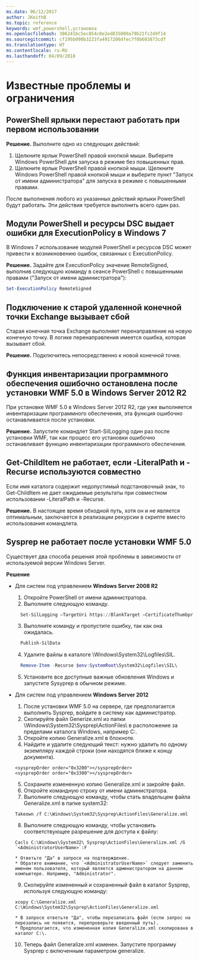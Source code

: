 ```yaml
---
ms.date: 06/12/2017
author: JKeithB
ms.topic: reference
keywords: wmf,powershell,установка
ms.openlocfilehash: 306241bc5ec854c0e2ed835009a79b21fc249f14
ms.sourcegitcommit: cf195b090b3223fa4917206dfec7f0b603873cdf
ms.translationtype: HT
ms.contentlocale: ru-RU
ms.lasthandoff: 04/09/2018
---
```

# <a name="known-issues-and-limitations"></a>Известные проблемы и ограничения

<a name="powershell-shortcuts-are-broken-when-used-for-the-first-time"></a>PowerShell ярлыки перестают работать при первом использовании
------------------------------------------------------------

**Решение.** Выполните одно из следующих действий:

1.  Щелкните ярлык PowerShell правой кнопкой мыши. Выберите Windows PowerShell для запуска в режиме без повышенных прав.
2.  Щелкните ярлык PowerShell правой кнопкой мыши. Щелкните Windows PowerShell правой кнопкой мыши и выберите пункт "Запуск от имени администратора" для запуска в режиме с повышенными правами.

После выполнения любого из указанных действий ярлыки PowerShell будут работать. Эти действия требуется выполнить всего один раз.


<a name="powershell-modules-and-dsc-resources-report-errors-about-executionpolicy-on-windows-7"></a>Модули PowerShell и ресурсы DSC выдает ошибки для ExecutionPolicy в Windows 7
-------------------------------------------------------------------------------------
В Windows 7 использование модулей PowerShell и ресурсов DSC может привести к возникновению ошибок, связанных с ExecutionPolicy.

**Решение.** Задайте для ExecutionPolicy значение RemoteSigned, выполнив следующую команду в сеансе PowerShell с повышенными правами ("Запуск от имени администратора"):

```powershell
Set-ExecutionPolicy RemoteSigned
```

<a name="connecting-to-an-old-remote-exchange-endpoint-causes-a-crash"></a>Подключение к старой удаленной конечной точки Exchange вызывает сбой
------------------------------------------------------------

Старая конечная точка Exchange выполняет перенаправление на новую конечную точку. В логике перенаправления имеется ошибка, которая вызывает сбой.

**Решение.** Подключитесь непосредственно к новой конечной точке.


<a name="software-inventory-logging-feature-is-erroneously-stopped-after-wmf-50-installation-on-windows-server-2012-r2"></a>Функция инвентаризации программного обеспечения ошибочно остановлена после установки WMF 5.0 в Windows Server 2012 R2
-------------------------------------------------------------------------------------------------------------

При установке WMF 5.0 в Windows Server 2012 R2, где уже выполняется инвентаризации программного обеспечения, эта функция ошибочно останавливается после установки.

**Решение.** Запустите командлет Start-SilLogging один раз после установки WMF, так как процесс его установки ошибочно останавливает функцию инвентаризации программного обеспечения.

<a name="get-childitem-does-not-work-if--literalpath-and--recurse-are-used-together"></a>Get-ChildItem не работает, если -LiteralPath и -Recurse используются совместно
--------------------------------------------------------------------------

Если имя каталога содержит недопустимый подстановочный знак, то Get-ChildItem не дает ожидаемые результаты при совместном использовании -LiteralPath и -Recurse.

**Решение.** В настоящее время обходной путь, хотя он и не является оптимальным, заключается в реализации рекурсии в скрипте вместо использования командлета.


<a name="sysprep-fails-after-wmf-50-installation"></a>Sysprep не работает после установки WMF 5.0
----------------------------------------

Существует два способа решения этой проблемы в зависимости от используемой версии Windows Server.

**Решение**
- Для систем под управлением **Windows Server 2008 R2**
  1. Откройте PowerShell от имени администратора.
  2. Выполните следующую команду.

  ```powershell
    Set-SilLogging –TargetUri https://BlankTarget –CertificateThumbprint 0123456789
  ```
  3. Выполните команду и пропустите ошибку, так как она ожидалась.

  ```powershell
    Publish-SilData
   ```
  4. Удалите файлы в каталоге \Windows\System32\Logfiles\SIL\.

  ```powershell
    Remove-Item -Recurse $env:SystemRoot\System32\Logfiles\SIL\
  ```
  5. Установите все доступные важные обновления Windows и запустите Sysyprep в обычном режиме.

- Для систем под управлением **Windows Server 2012**
  1.    После установки WMF 5.0 на сервере, где предполагается выполнить Sysprep, войдите в систему как администратор.
  2.    Скопируйте файл Generize.xml из папки \Windows\System32\Sysprep\ActionFiles\ в расположение за пределами каталога Windows, например C:\.
  3.    Откройте копию Generalize.xml в блокноте.
  4.    Найдите и удалите следующий текст: нужно удалить по одному экземпляру каждой строки (они находятся ближе к концу документа).

    ```
    <sysprepOrder order="0x3200"></sysprepOrder>
    <sysprepOrder order="0x3300"></sysprepOrder>
    ```

  5.    Сохраните измененную копию Generalize.xml и закройте файл.
  6.    Откройте командную строку от имени администратора.
  7.    Выполните следующую команду, чтобы стать владельцем файла Generalize.xml в папке system32:

    ```
    Takeown /f C:\Windows\System32\Sysprep\ActionFiles\Generalize.xml
    ```

  8.    Выполните следующую команду, чтобы установить соответствующее разрешение для доступа к файлу:

    ```
    Cacls C:\Windows\System32\ Sysprep\ActionFiles\Generalize.xml /G `<AdministratorUserName>`:F
    ```
      * Ответьте "Да" в запросе на подтверждение.
      * Обратите внимание, что `<AdministratorUserName>` следует заменить именем пользователя, который является администратором на данном компьютере. Например, "Administrator".

  9.    Скопируйте измененный и сохраненный файл в каталог Sysprep, используя следующую команду:

    ```
    xcopy C:\Generalize.xml C:\Windows\System32\Sysprep\ActionFiles\Generalize.xml
    ```
      * В запросе ответьте "Да", чтобы перезаписать файл (если запрос на перезапись не появится, перепроверьте введенный путь).
      * Предполагается, что измененная копия Generalize.xml скопирована в каталог C:\.

  10.   Теперь файл Generalize.xml изменен. Запустите программу Sysprep с включенным параметром generalize.